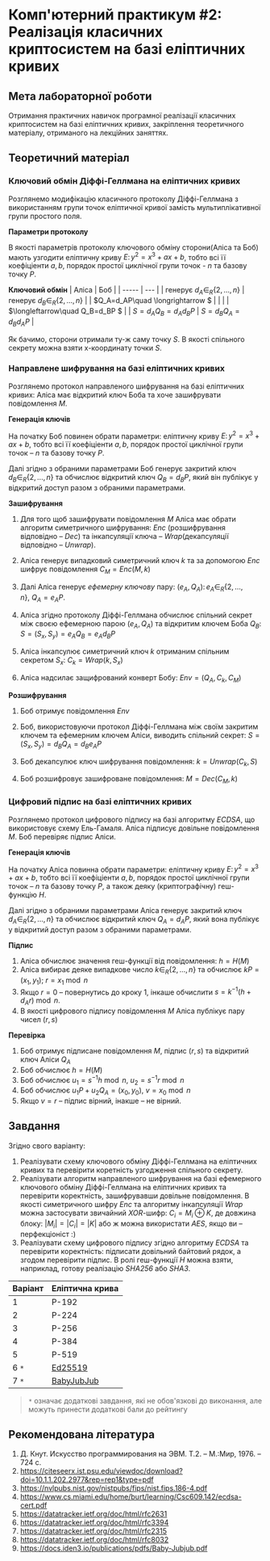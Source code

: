 # Комп'ютерний практикум #2: Реалізація класичних криптосистем на базі еліптичних кривих

## Мета лабораторної роботи
Отримання практичних навичок програмної реалізації класичних криптосистем на базі еліптичних кривих, закріплення
теоретичного матеріалу, отриманого на лекційних заняттях.

## Теоретичний матеріал

### Ключовий обмін Діффі-Геллмана на еліптичних кривих

Розглянемо модифікацію класичного протоколу Діффі-Геллмана з використанням групи точок еліптичної кривої замість мультиплікативної групи простого поля.

**Параметри протоколу**

В якості параметрів протоколу ключового обміну сторони(Аліса та Боб) мають узгодити еліптичну криву $E \colon y^2 = x^3 + ax + b$, тобто всі її коефіціенти $a,b$, порядок простої циклічної групи точок - $n$ та базову точку $P$.

**Ключовий обмін**
| Аліса | Боб |
| ----- | --- |
| генерує $d_A \in_R \{2,..., n\}$   | генерує $d_B \in_R \{2,..., n\}$  |
| $Q_A=d_AP\quad \longrightarrow $  |  |
|    | $\longleftarrow\quad Q_B=d_BP $       |
| $S = d_AQ_B = d_Ad_BP$   | $S = d_BQ_A = d_Bd_AP$       |

Як бачимо, сторони отримали ту-ж саму точку $S$. В якості спільного секрету можна взяти x-координату точки $S$.

### Направлене шифрування на базі еліптичних кривих

Розглянемо протокол направленого шифрування на базі еліптичних кривих: Аліса має відкритий ключ Боба та хоче зашифрувати повідомлення $M$. 

**Генерація ключів**

На початку Боб повинен обрати параметри: еліптичну криву $E \colon y^2 = x^3 + ax + b$, тобто всі її коефіціенти $a,b$, порядок простої циклічної групи точок &ndash; $n$ та базову точку $P$.

Далі згідно з обраними параметрами Боб генерує закритий ключ $d_B \in_R \{2,..., n\}$ та обчислює відкритий ключ $Q_B=d_BP$, який він публікує у відкритий доступ разом з обраними параметрами.

**Зашифрування**

1. Для того щоб зашифрувати повідомлення $M$ Аліса має обрати алгоритм симетричного шифрування: $Enc$ (розшифрування відповідно &ndash; $Dec$) та інкапсуляції ключа &ndash; $Wrap$(декапсуляції відповідно &ndash; $Unwrap$). 

2. Аліса генерує випадковий симетричний ключ $k$ та за допомогою *Enc* шифрує повідомлення $C_M = Enc(M, k)$

3. Далі Аліса генерує *ефемерну ключову* пару: $(e_A, Q_A) \colon e_A\in_R \{2,..., n\},\ Q_A=e_AP$. 

4. Аліса згідно протоколу Діффі-Геллмана обчислює спільний секрет між своєю ефемерною парою $(e_A, Q_A)$ та відкритим ключем Боба $Q_B$: $S=(S_x, S_y)=e_AQ_B=e_Ad_BP$

5. Аліса інкапсулює симетричний ключ $k$ отриманим спільним секретом $S_x$: $C_k = Wrap(k, S_x)$

6. Аліса надсилає защифрований конверт Бобу: $Env = (Q_A, C_k, C_M)$

**Розшифрування**

1. Боб отримує повідомлення $Env$

2. Боб, використовуючи протокол Діффі-Геллмана між своїм закритим ключем та ефемерним ключем Аліси, виводить спільний секрет: $S=(S_x, S_y)=d_BQ_A=d_Be_AP$

3. Боб декапсулює ключ шифрування повідомлення: $k = Unwrap(C_k, S)$

4. Боб розшифровує зашифроване повідомлення: $M = Dec(C_M, k)$

### Цифровий підпис на базі еліптичних кривих

Розглянемо протокол цифрового підпису на базі алгоритму *ECDSA*, що використовує схему Ель-Гамаля. Аліса підписує довільне повідомлення $M$. Боб перевіряє підпис Аліси.

**Генерація ключів**

На початку Аліса повинна обрати параметри: еліптичну криву $E \colon y^2 = x^3 + ax + b$, тобто всі її коефіціенти $a,b$, порядок простої циклічної групи точок &ndash; $n$ та базову точку $P$, а також деяку (криптографічну) геш-функцію $H$.

Далі згідно з обраними параметрами Аліса генерує закритий ключ $d_A \in_R \{2,..., n\}$ та обчислює відкритий ключ $Q_A=d_AP$, який вона публікує у відкритий доступ разом з обраними параметрами.

**Підпис**

1. Аліса обчислює значення геш-функції від повідомлення: $h=H(M)$
2. Аліса вибирає деяке випадкове число $k \in_R \{2,..., n\}$ та обчислює $kP = (x_1, y_1);\ r=x_1 \bmod n$
3. Якщо $r=0$ &ndash; повернутись до кроку 1, інкаше обчислити $s=k^{-1}(h + d_Ar) \bmod n$.
4. В якості цифрового підпису повідомлення $M$ Аліса публікує пару чисел $(r,s)$

**Перевірка**

1. Боб отримує підписане повідомлення $M$, підпис $(r,s)$ та відкритий ключ Аліси $Q_A$
2. Боб обчислює $h=H(M)$
3. Боб обчислює $u_1 = s^{-1}h \bmod n,\ u_2 = s^{-1}r \bmod n$
4. Боб обчислює $u_1P+u_2Q_A=(x_0, y_0),\ v = x_0 \bmod n$
5. Якщо $v=r$ &ndash; підпис вірний, інакше &ndash; не вірний.
## Завдання

Згідно свого варіанту:

1. Реалізувати схему ключового обміну Діффі-Геллмана на еліптичних кривих та перевірити коретність узгодження спільного секрету.
2. Реалізувати алгоритм направленого шифрування на базі ефемерного ключового обміну Діффі-Геллмана на еліптичних кривих та перевірити коректність, зашифрувавши довільне повідомлення. В якості симетричного шифру $Enc$ та алгоритму інкапсуляції $Wrap$ можна застосувати звичайний *XOR*-шифр: $C_i = M_i \oplus K$, де довжина блоку: $|M_i|=|C_i|=|K|$ або ж можна використати *AES*, якщо ви &ndash; перфекціоніст :)
3. Реалізувати схему цифрового підпису згідно алгоритму *ECDSA* та перевірити коректність: підписати довільний байтовий рядок, а згодом перевірити підпис. В ролі геш-функції $H$ можна взяти, наприклад, готову реалізацію *SHA256* або *SHA3*.

| Варіант      | Еліптична крива |
| ----------- | ----------- |
| 1   | P-192       |
| 2   | P-224       |
| 3   | P-256       |
| 4   | P-384       |
| 5   | P-519       |
| 6 `*`  | [Ed25519](https://datatracker.ietf.org/doc/html/rfc8032)     |
| 7 `*`  | [BabyJubJub](https://docs.iden3.io/publications/pdfs/Baby-Jubjub.pdf)  |

> `*` означає додаткові завдання, які не обов'язкові до виконання, але можуть принести додаткові бали до рейтингу

## Рекомендована література
1. Д. Кнут. Искусство программирования на ЭВМ. Т.2. – М.:Мир, 1976. –724 с.
2. https://citeseerx.ist.psu.edu/viewdoc/download?doi=10.1.1.202.2977&rep=rep1&type=pdf
3. https://nvlpubs.nist.gov/nistpubs/fips/nist.fips.186-4.pdf
4. https://www.cs.miami.edu/home/burt/learning/Csc609.142/ecdsa-cert.pdf
5. https://datatracker.ietf.org/doc/html/rfc2631
6. https://datatracker.ietf.org/doc/html/rfc3394
7. https://datatracker.ietf.org/doc/html/rfc2315
8. https://datatracker.ietf.org/doc/html/rfc8032
9. https://docs.iden3.io/publications/pdfs/Baby-Jubjub.pdf